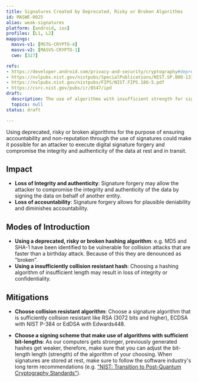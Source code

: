 ```yaml
---
title: Signatures Created by Deprecated, Risky or Broken Algorithms
id: MASWE-0025
alias: weak-signatures
platform: [android, ios]
profiles: [L1, L2]
mappings:
  masvs-v1: [MSTG-CRYPTO-4]
  masvs-v2: [MASVS-CRYPTO-1]
  cwe: [327]

refs:
- https://developer.android.com/privacy-and-security/cryptography#deprecated-functionality
- https://nvlpubs.nist.gov/nistpubs/SpecialPublications/NIST.SP.800-131Ar2.pdf
- https://nvlpubs.nist.gov/nistpubs/FIPS/NIST.FIPS.186-5.pdf
- https://csrc.nist.gov/pubs/ir/8547/ipd
draft:
  description: The use of algorithms with insufficient strength for signatures such as SHA1withRSA, etc. in a security-sensitive context should be avoided to ensure the integrity and authenticity of the data.
  topics: null
status: draft

---
```

Using deprecated, risky or broken algorithms for the purpose of ensuring accountability and non-reputation through the use of signatures could make it possible for an attacker to execute digital signature forgery and compromise the integrity and authenticity of the data at rest and in transit.

## Impact

- **Loss of Integrity and authenticity**: Signature forgery may allow the attacker to compromise the integrity and authenticity of the data by signing the data on behalf of another entity.
- **Loss of accountability**: Signature forgery allows for plausible deniability and diminishes accountability.

## Modes of Introduction

- **Using a deprecated, risky or broken hashing algorithm**: e.g. MD5 and SHA-1 have been identified to be vulnerable for collision attacks that are faster than a birthday attack. Because of this they are denounced as "broken".
- **Using a insufficiently collision resistant hash**: Choosing a hashing algorithm of insufficient length may result in loss of integrity or confidentiality.

## Mitigations

- **Choose collision resistant algorithm**: Choose a signature algorithm that is sufficiently collision resistant like RSA (3072 bits and higher), ECDSA with NIST P-384 or EdDSA with Edwards448.

- **Choose a signing scheme that make use of algorithms with sufficient bit-lengths**: As our computers gets stronger, previously generated hashes get weaker, therefore, make sure that you can adjust the bit-length length (strength) of the algorithm of your choosing. When signatures are stored at rest, make sure to follow the software industry's long term recommendations (e.g. ["NIST: Transition to Post-Quantum Cryptography Standards"](https://csrc.nist.gov/pubs/ir/8547/ipd)).
